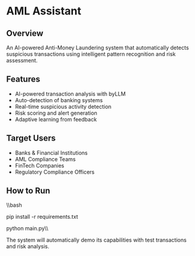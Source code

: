 ﻿# AML Assistant

## Overview
An AI-powered Anti-Money Laundering system that automatically detects suspicious transactions using intelligent pattern recognition and risk assessment.

## Features
- AI-powered transaction analysis with byLLM
- Auto-detection of banking systems
- Real-time suspicious activity detection
- Risk scoring and alert generation
- Adaptive learning from feedback

## Target Users
- Banks & Financial Institutions
- AML Compliance Teams
- FinTech Companies
- Regulatory Compliance Officers

## How to Run
\\\bash

pip install -r requirements.txt

python main.py\\\

The system will automatically demo its capabilities with test transactions and risk analysis.


